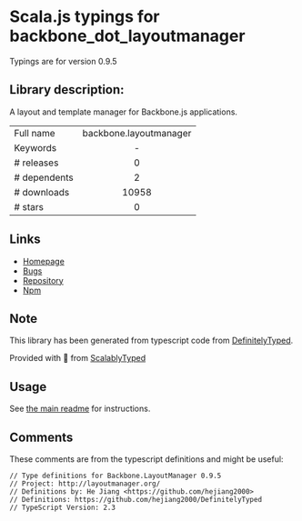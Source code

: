 
# Scala.js typings for backbone_dot_layoutmanager

Typings are for version 0.9.5

## Library description:
A layout and template manager for Backbone.js applications.

|                    |                 |
| ------------------ | :-------------: |
| Full name          | backbone.layoutmanager |
| Keywords           | - |
| # releases         | 0 |
| # dependents       | 2 |
| # downloads        | 10958 |
| # stars            | 0 |

## Links
- [Homepage](http://layoutmanager.org/)
- [Bugs](https://github.com/tbranyen/backbone.layoutmanager/issues)
- [Repository](https://github.com/tbranyen/backbone.layoutmanager)
- [Npm](https://www.npmjs.com/package/backbone.layoutmanager)
    


## Note
This library has been generated from typescript code from [DefinitelyTyped](https://definitelytyped.org).

Provided with :purple_heart: from [ScalablyTyped](https://github.com/oyvindberg/ScalablyTyped)

## Usage
See [the main readme](../../readme.md) for instructions.

## Comments

These comments are from the typescript definitions and might be useful:
```
// Type definitions for Backbone.LayoutManager 0.9.5
// Project: http://layoutmanager.org/
// Definitions by: He Jiang <https://github.com/hejiang2000>
// Definitions: https://github.com/hejiang2000/DefinitelyTyped
// TypeScript Version: 2.3

```

